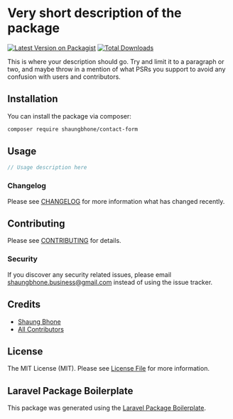 # Very short description of the package

[![Latest Version on Packagist](https://img.shields.io/packagist/v/shaungbhone/contact-form.svg?style=flat-square)](https://packagist.org/packages/shaungbhone/contact-form)
[![Total Downloads](https://img.shields.io/packagist/dt/shaungbhone/contact-form.svg?style=flat-square)](https://packagist.org/packages/shaungbhone/contact-form)
<a href="https://img.shields.io/github/license/ShaungBhone/contact-form"></a>

This is where your description should go. Try and limit it to a paragraph or two, and maybe throw in a mention of what PSRs you support to avoid any confusion with users and contributors.

## Installation

You can install the package via composer:

```bash
composer require shaungbhone/contact-form
```

## Usage

```php
// Usage description here
```

### Changelog

Please see [CHANGELOG](CHANGELOG.md) for more information what has changed recently.

## Contributing

Please see [CONTRIBUTING](CONTRIBUTING.md) for details.

### Security

If you discover any security related issues, please email shaungbhone.business@gmail.com instead of using the issue tracker.

## Credits

- [Shaung Bhone](https://github.com/shaungbhone)
- [All Contributors](../../contributors)

## License

The MIT License (MIT). Please see [License File](LICENSE.md) for more information.

## Laravel Package Boilerplate

This package was generated using the [Laravel Package Boilerplate](https://laravelpackageboilerplate.com).
